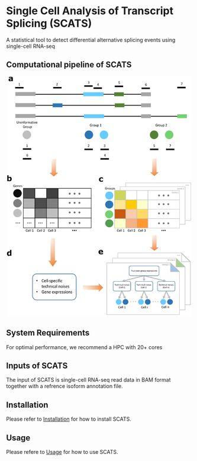 # Single Cell Analysis of Transcript Splicing (SCATS)
A statistical tool to detect differential alternative splicing events using single-cell RNA-seq

## Computational pipeline of SCATS
<p align="center">
  <img width="500" height="650" src="doc/Fig1.png">
</p>

## System Requirements
For optimal performance, we recommend a HPC with 20+ cores

## Inputs of SCATS
The input of SCATS is single-cell RNA-seq read data in BAM format together with a refrence isoform annotation file.

## Installation
Please refer to [Installation]() for how to install SCATS.

## Usage
Please refere to [Usage]() for how to use SCATS.



